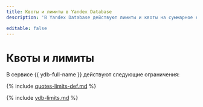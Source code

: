 ```yaml
---
title: Квоты и лимиты в Yandex Database
description: 'В Yandex Database действуют лимиты и квоты на суммарное количество ядер процессора для всех хостов баз данных, суммарный объем виртуальной памяти для всех хостов баз данных, максимальное количество хостов, максимальное количество баз данных в одном облаке. Более подробно об ограничениях в сервисе вы узнаете из данной статьи.'

editable: false
---
```


# Квоты и лимиты

В сервисе {{ ydb-full-name }} действуют следующие ограничения:

{% include [quotes-limits-def.md](../../_includes/quotes-limits-def.md) %}

{% include [ydb-limits.md](../_includes/ydb-limits.md) %}

